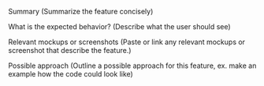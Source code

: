 Summary
(Summarize the feature concisely)

What is the expected behavior?
(Describe what the user should see)

Relevant mockups or screenshots
(Paste or link any relevant mockups or screenshot that describe the feature.)

Possible approach
(Outline a possible approach for this feature, ex. make an example how the code could look like)